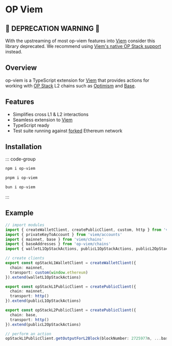 # OP Viem

## 🚨 DEPRECATION WARNING 🚨

With the upstreaming of most op-viem features into [Viem](https://viem.sh/op-stack) consider this library deprecated. We recommend using [Viem's native OP Stack support](https://viem.sh/op-stack) instead.

## Overview

op-viem is a TypeScript extension for [Viem](https://viem.sh) that provides actions for working with [OP Stack](https://stack.optimism.io/) L2 chains such as [Optimism](https://community.optimism.io/docs/useful-tools/networks/) and [Base](https://docs.base.org/).

## Features

- Simplifies cross L1 & L2 interactions
- Seamless extension to [Viem](https://github.com/wagmi-dev/viem)
- TypeScript ready
- Test suite running against [forked](https://ethereum.org/en/glossary/#fork) Ethereum network

## Installation

::: code-group

```bash [npm]
npm i op-viem
```

```bash [pnpm]
pnpm i op-viem
```

```bash [bun]
bun i op-viem
```

:::

## Example

```ts
// import modules
import { createWalletClient, createPublicClient, custom, http } from 'viem'
import { privateKeyToAccount } from 'viem/accounts'
import { mainnet, base } from 'viem/chains'
import { baseAddresses } from 'op-viem/chains'
import { walletL1OpStackActions, publicL1OpStackActions, publicL2OpStackActions } from 'op-viem'

// create clients
export const opStackL1WalletClient = createWalletClient({
  chain: mainnet,
  transport: custom(window.ethereum)
}).extend(walletL1OpStackActions)

export const opStackL1PublicClient = createPublicClient({
  chain: mainnet,
  transport: http()
}).extend(publicL1OpStackActions)

export const opStackL2PublicClient = createPublicClient({
  chain: base,
  transport: http()
}).extend(publicL2OpStackActions)

// perform an action
opStackL1PublicClient.getOutputForL2Block(blockNumber: 2725977n, ...baseAddresses)
```
